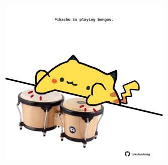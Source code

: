 <!-- built at 15/11/2022, 02:34:37 UTC -->
<p align="center">
  <img width="500" height="500" src="./ReadmeImage.svg">
</p>

